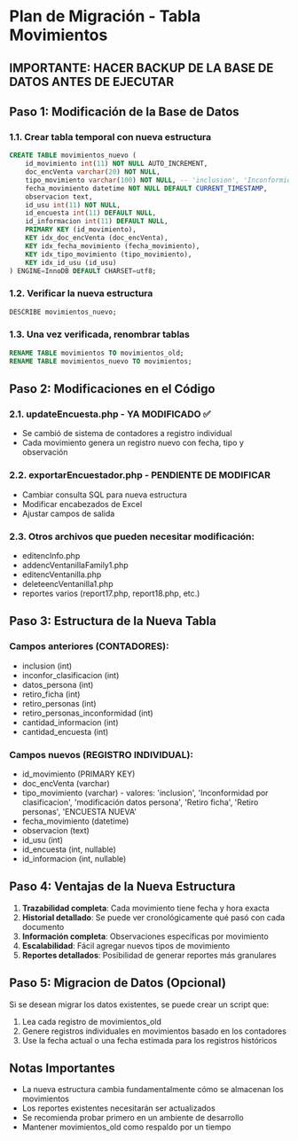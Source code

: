 # Plan de Migración - Tabla Movimientos

## IMPORTANTE: HACER BACKUP DE LA BASE DE DATOS ANTES DE EJECUTAR

## Paso 1: Modificación de la Base de Datos

### 1.1. Crear tabla temporal con nueva estructura
```sql
CREATE TABLE movimientos_nuevo (
    id_movimiento int(11) NOT NULL AUTO_INCREMENT,
    doc_encVenta varchar(20) NOT NULL,
    tipo_movimiento varchar(100) NOT NULL, -- 'inclusion', 'Inconformidad por clasificacion', etc.
    fecha_movimiento datetime NOT NULL DEFAULT CURRENT_TIMESTAMP,
    observacion text,
    id_usu int(11) NOT NULL,
    id_encuesta int(11) DEFAULT NULL,
    id_informacion int(11) DEFAULT NULL,
    PRIMARY KEY (id_movimiento),
    KEY idx_doc_encVenta (doc_encVenta),
    KEY idx_fecha_movimiento (fecha_movimiento),
    KEY idx_tipo_movimiento (tipo_movimiento),
    KEY idx_id_usu (id_usu)
) ENGINE=InnoDB DEFAULT CHARSET=utf8;
```

### 1.2. Verificar la nueva estructura
```sql
DESCRIBE movimientos_nuevo;
```

### 1.3. Una vez verificada, renombrar tablas
```sql
RENAME TABLE movimientos TO movimientos_old;
RENAME TABLE movimientos_nuevo TO movimientos;
```

## Paso 2: Modificaciones en el Código

### 2.1. updateEncuesta.php - YA MODIFICADO ✅
- Se cambió de sistema de contadores a registro individual
- Cada movimiento genera un registro nuevo con fecha, tipo y observación

### 2.2. exportarEncuestador.php - PENDIENTE DE MODIFICAR
- Cambiar consulta SQL para nueva estructura
- Modificar encabezados de Excel
- Ajustar campos de salida

### 2.3. Otros archivos que pueden necesitar modificación:
- editencInfo.php
- addencVentanillaFamily1.php  
- editencVentanilla.php
- deleteencVentanilla1.php
- reportes varios (report17.php, report18.php, etc.)

## Paso 3: Estructura de la Nueva Tabla

### Campos anteriores (CONTADORES):
- inclusion (int)
- inconfor_clasificacion (int)  
- datos_persona (int)
- retiro_ficha (int)
- retiro_personas (int)
- retiro_personas_inconformidad (int)
- cantidad_informacion (int)
- cantidad_encuesta (int)

### Campos nuevos (REGISTRO INDIVIDUAL):
- id_movimiento (PRIMARY KEY)
- doc_encVenta (varchar)
- tipo_movimiento (varchar) - valores: 'inclusion', 'Inconformidad por clasificacion', 'modificación datos persona', 'Retiro ficha', 'Retiro personas', 'ENCUESTA NUEVA'
- fecha_movimiento (datetime)
- observacion (text)
- id_usu (int)
- id_encuesta (int, nullable)
- id_informacion (int, nullable)

## Paso 4: Ventajas de la Nueva Estructura

1. **Trazabilidad completa**: Cada movimiento tiene fecha y hora exacta
2. **Historial detallado**: Se puede ver cronológicamente qué pasó con cada documento
3. **Información completa**: Observaciones específicas por movimiento
4. **Escalabilidad**: Fácil agregar nuevos tipos de movimiento
5. **Reportes detallados**: Posibilidad de generar reportes más granulares

## Paso 5: Migracion de Datos (Opcional)

Si se desean migrar los datos existentes, se puede crear un script que:
1. Lea cada registro de movimientos_old
2. Genere registros individuales en movimientos basado en los contadores
3. Use la fecha actual o una fecha estimada para los registros históricos

## Notas Importantes

- La nueva estructura cambia fundamentalmente cómo se almacenan los movimientos
- Los reportes existentes necesitarán ser actualizados
- Se recomienda probar primero en un ambiente de desarrollo
- Mantener movimientos_old como respaldo por un tiempo
